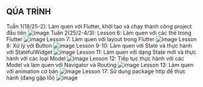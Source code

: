 ## QÚA TRÌNH

Tuần 1(18/25-2): Làm quen với Flutter, khởi tạo và chạy thành công project đầu tiên
![image](https://user-images.githubusercontent.com/62578181/156389117-2ca92edb-e4fa-4e07-bf96-431c6046f8a3.png)
Tuần 2(25/2-4/3):
Lesson 6: Làm quen với các thẻ trong Flutter
![image](https://user-images.githubusercontent.com/62578181/156601576-1b10777f-2d9c-4464-a755-36f51330c5c6.png)
Lesson 7: Làm quen với layout trong Flutter
![image](https://user-images.githubusercontent.com/62578181/156602291-2018e5f6-434e-497a-8462-e5a980ffa551.png)
Lesson 8: Xử lý với Button
![image](https://user-images.githubusercontent.com/62578181/156602492-560351d1-2cb6-4b30-aa8b-920e83d2dab4.png)
Lesson 9-10: Làm quen với State và thực hành với StatefulWidget
![image](https://user-images.githubusercontent.com/62578181/156603034-23bf2e7e-2463-4090-b366-ddfa18bfc88f.png)
Lesson 11: Làm quen với dạng State mới và thực hành với các loại Model
![image](https://user-images.githubusercontent.com/62578181/157042060-2b519aba-ff4e-4c11-9475-ce704dcab742.png)
Lesson 12: Tiếp tục thực hành với các Model và làm quen với Navigator và Routing
![image](https://user-images.githubusercontent.com/62578181/157065270-7fb98d03-4502-4bda-b5f5-b3ddb234bacf.png)
Lesson 13: Làm quen với animation cơ bản
![image](https://user-images.githubusercontent.com/62578181/157254931-94ef9cc8-784e-4d19-81fd-a546819c93b2.png)
Lesson 17: Sử dụng package http để thực hành (đang gặp lỗi)
![image](https://user-images.githubusercontent.com/62578181/157796572-004ebcf6-b23d-40cf-861e-adc7cc45da54.png)
